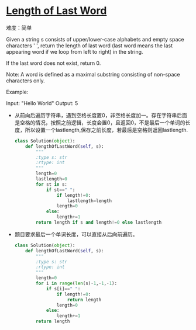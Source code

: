 # [Length of Last Word](https://leetcode-cn.com/problems/length-of-last-word/)

难度：简单

Given a string s consists of upper/lower-case alphabets and empty space characters ' ', return the length of last word (last word means the last appearing word if we loop from left to right) in the string.



If the last word does not exist, return 0.



Note: A word is defined as a maximal substring consisting of non-space characters only.



Example:



Input: "Hello World"
Output: 5

- 从前向后遍历字符串，遇到空格长度置0，非空格长度加一。存在字符串后面是空格的情况，按照之前逻辑，长度会置0，且返回0，不是最后一个单词的长度，所以设置一个lastlength,保存之前长度，若最后是空格则返回lastlength.

  ```python
  class Solution(object):
      def lengthOfLastWord(self, s):
          """
          :type s: str
          :rtype: int
          """
          length=0
          lastlength=0
          for st in s:
              if st==" ":
                  if length!=0:
                      lastlength=length
                  length=0
              else:
                  length+=1
          return length if s and length!=0 else lastlength
  ```

- 题目要求最后一个单词长度，可以直接从后向前遍历。

  ```python
  class Solution(object):
      def lengthOfLastWord(self, s):
          """
          :type s: str
          :rtype: int
          """
          length=0
          for i in range(len(s)-1,-1,-1):
              if s[i]==" ":
                  if length!=0:
                      return length
                  length=0
              else:
                  length+=1
          return length
  ```

  